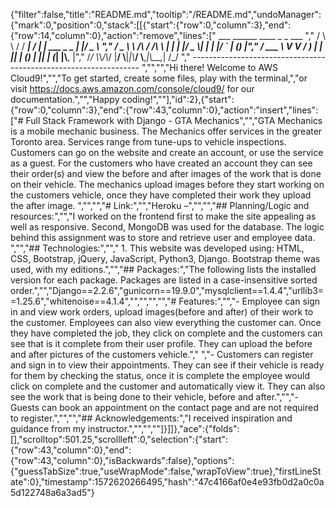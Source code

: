 {"filter":false,"title":"README.md","tooltip":"/README.md","undoManager":{"mark":0,"position":0,"stack":[[{"start":{"row":0,"column":3},"end":{"row":14,"column":0},"action":"remove","lines":["      ___        ______     ____ _                 _  ___  ","        / \\ \\      / / ___|   / ___| | ___  _   _  __| |/ _ \\ ","       / _ \\ \\ /\\ / /\\___ \\  | |   | |/ _ \\| | | |/ _` | (_) |","      / ___ \\ V  V /  ___) | | |___| | (_) | |_| | (_| |\\__, |","     /_/   \\_\\_/\\_/  |____/   \\____|_|\\___/ \\__,_|\\__,_|  /_/ "," ----------------------------------------------------------------- ","","","Hi there! Welcome to AWS Cloud9!","","To get started, create some files, play with the terminal,","or visit https://docs.aws.amazon.com/console/cloud9/ for our documentation.","","Happy coding!",""],"id":2},{"start":{"row":0,"column":3},"end":{"row":43,"column":0},"action":"insert","lines":["# Full Stack Framework with Django - GTA Mechanics","","GTA Mechanics is a mobile mechanic business. The Mechanics offer services in the greater Toronto area. Services range from tune-ups to vehicle inspections. Customers can go on the website and create an account, or use the service as a guest. For the customers who have created an account they can see their order(s) and view the before and after images of the work that is done on their vehicle. The mechanics upload images before they start working on the customers vehicle, once they have completed their work they upload the after image. ","","","# Link:","","Heroku –","","","## Planning/Logic and resources:","","I worked on the frontend first to make the site appealing as well as responsive. Second, MongoDB was used for the database. The logic behind this assignment was to store and retrieve user and employee data. ","","## Technologies:",""," 1. This website was developed using: HTML, CSS, Bootstrap, jQuery, JavaScript, Python3, Django. Bootstrap theme was used, with my editions.","","## Packages:","The following lists the installed version for each package. Packages are listed in a case-insensitive sorted order.","","Django==2.2.6","gunicorn==19.9.0","mysqlclient==1.4.4","urllib3==1.25.6","whitenoise==4.1.4","","","","","# Features:","","- Employee can sign in and view work orders, upload images(before and after) of their work to the customer. Employees can also view everything the customer can. Once they have completed the job, they click on complete and the customers can see that is it complete from their user profile. They can upload the before and after pictures of the customers vehicle."," ","- Customers can register and sign in to view their appointments. They can see if their vehicle is ready for them by checking the status, once it is complete the employee would click on complete and the customer and automatically view it. They can also see the work that is being done to their vehicle, before and after.","","- Guests can book an appointment on the contact page and are not required to register.","","","## Acknowledgements:","I received inspiration and guidance from my instructor.","","",""]}]]},"ace":{"folds":[],"scrolltop":501.25,"scrollleft":0,"selection":{"start":{"row":43,"column":0},"end":{"row":43,"column":0},"isBackwards":false},"options":{"guessTabSize":true,"useWrapMode":false,"wrapToView":true},"firstLineState":0},"timestamp":1572620266495,"hash":"47c4166af0e4e93fb0d2a0c0a5d122748a6a3ad5"}